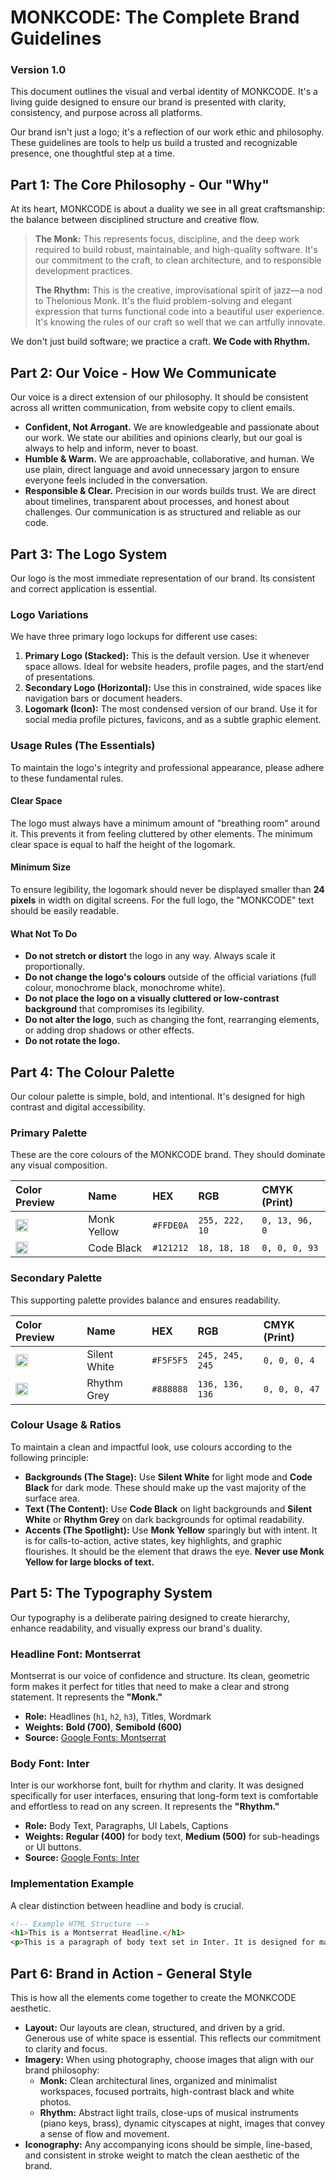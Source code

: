 # MONKCODE: The Complete Brand Guidelines

### Version 1.0

This document outlines the visual and verbal identity of MONKCODE. It's a living guide designed to ensure our brand is presented with clarity, consistency, and purpose across all platforms.

Our brand isn't just a logo; it's a reflection of our work ethic and philosophy. These guidelines are tools to help us build a trusted and recognizable presence, one thoughtful step at a time.

## Part 1: The Core Philosophy - Our "Why"

At its heart, MONKCODE is about a duality we see in all great craftsmanship: the balance between disciplined structure and creative flow.

> **The Monk:** This represents focus, discipline, and the deep work required to build robust, maintainable, and high-quality software. It's our commitment to the craft, to clean architecture, and to responsible development practices.
>
> **The Rhythm:** This is the creative, improvisational spirit of jazz—a nod to Thelonious Monk. It's the fluid problem-solving and elegant expression that turns functional code into a beautiful user experience. It's knowing the rules of our craft so well that we can artfully innovate.

We don't just build software; we practice a craft. **We Code with Rhythm.**

## Part 2: Our Voice - How We Communicate

Our voice is a direct extension of our philosophy. It should be consistent across all written communication, from website copy to client emails.

*   **Confident, Not Arrogant.** We are knowledgeable and passionate about our work. We state our abilities and opinions clearly, but our goal is always to help and inform, never to boast.
*   **Humble & Warm.** We are approachable, collaborative, and human. We use plain, direct language and avoid unnecessary jargon to ensure everyone feels included in the conversation.
*   **Responsible & Clear.** Precision in our words builds trust. We are direct about timelines, transparent about processes, and honest about challenges. Our communication is as structured and reliable as our code.

## Part 3: The Logo System

Our logo is the most immediate representation of our brand. Its consistent and correct application is essential.

### Logo Variations

We have three primary logo lockups for different use cases:

1.  **Primary Logo (Stacked):** This is the default version. Use it whenever space allows. Ideal for website headers, profile pages, and the start/end of presentations.
2.  **Secondary Logo (Horizontal):** Use this in constrained, wide spaces like navigation bars or document headers.
3.  **Logomark (Icon):** The most condensed version of our brand. Use it for social media profile pictures, favicons, and as a subtle graphic element.

### Usage Rules (The Essentials)

To maintain the logo's integrity and professional appearance, please adhere to these fundamental rules.

#### **Clear Space**

The logo must always have a minimum amount of "breathing room" around it. This prevents it from feeling cluttered by other elements. The minimum clear space is equal to half the height of the logomark.

#### **Minimum Size**

To ensure legibility, the logomark should never be displayed smaller than **24 pixels** in width on digital screens. For the full logo, the "MONKCODE" text should be easily readable.

#### **What Not To Do**

*   **Do not stretch or distort** the logo in any way. Always scale it proportionally.
*   **Do not change the logo's colours** outside of the official variations (full colour, monochrome black, monochrome white).
*   **Do not place the logo on a visually cluttered or low-contrast background** that compromises its legibility.
*   **Do not alter the logo**, such as changing the font, rearranging elements, or adding drop shadows or other effects.
*   **Do not rotate the logo.**

## Part 4: The Colour Palette

Our colour palette is simple, bold, and intentional. It's designed for high contrast and digital accessibility.

### Primary Palette

These are the core colours of the MONKCODE brand. They should dominate any visual composition.

| Color Preview | Name | HEX | RGB | CMYK (Print) |
| :--- | :--- | :--- | :--- | :--- |
| <img src="https://via.placeholder.com/20/FFDE0A/FFDE0A.png" width="20"> | Monk Yellow | `#FFDE0A` | `255, 222, 10` | `0, 13, 96, 0` |
| <img src="https://via.placeholder.com/20/121212/121212.png" width="20"> | Code Black | `#121212` | `18, 18, 18` | `0, 0, 0, 93` |

### Secondary Palette

This supporting palette provides balance and ensures readability.

| Color Preview | Name | HEX | RGB | CMYK (Print) |
| :--- | :--- | :--- | :--- | :--- |
| <img src="https://via.placeholder.com/20/F5F5F5/F5F5F5.png" width="20"> | Silent White | `#F5F5F5` | `245, 245, 245` | `0, 0, 0, 4` |
| <img src="https://via.placeholder.com/20/888888/888888.png" width="20"> | Rhythm Grey | `#888888` | `136, 136, 136` | `0, 0, 0, 47` |

### Colour Usage & Ratios

To maintain a clean and impactful look, use colours according to the following principle:

*   **Backgrounds (The Stage):** Use **Silent White** for light mode and **Code Black** for dark mode. These should make up the vast majority of the surface area.
*   **Text (The Content):** Use **Code Black** on light backgrounds and **Silent White** or **Rhythm Grey** on dark backgrounds for optimal readability.
*   **Accents (The Spotlight):** Use **Monk Yellow** sparingly but with intent. It is for calls-to-action, active states, key highlights, and graphic flourishes. It should be the element that draws the eye. **Never use Monk Yellow for large blocks of text.**

## Part 5: The Typography System

Our typography is a deliberate pairing designed to create hierarchy, enhance readability, and visually express our brand's duality.

### Headline Font: Montserrat

Montserrat is our voice of confidence and structure. Its clean, geometric form makes it perfect for titles that need to make a clear and strong statement. It represents the **"Monk."**

*   **Role:** Headlines (`h1`, `h2`, `h3`), Titles, Wordmark
*   **Weights:** **Bold (700)**, **Semibold (600)**
*   **Source:** [Google Fonts: Montserrat](https://fonts.google.com/specimen/Montserrat)

### Body Font: Inter

Inter is our workhorse font, built for rhythm and clarity. It was designed specifically for user interfaces, ensuring that long-form text is comfortable and effortless to read on any screen. It represents the **"Rhythm."**

*   **Role:** Body Text, Paragraphs, UI Labels, Captions
*   **Weights:** **Regular (400)** for body text, **Medium (500)** for sub-headings or UI buttons.
*   **Source:** [Google Fonts: Inter](https://fonts.google.com/specimen/Inter)

### Implementation Example

A clear distinction between headline and body is crucial.

```html
<!-- Example HTML Structure -->
<h1>This is a Montserrat Headline.</h1>
<p>This is a paragraph of body text set in Inter. It is designed for maximum readability, allowing the content to flow smoothly and communicate its message without friction. It's the quiet, reliable foundation of our written communication.</p>
```

## Part 6: Brand in Action - General Style

This is how all the elements come together to create the MONKCODE aesthetic.

*   **Layout:** Our layouts are clean, structured, and driven by a grid. Generous use of white space is essential. This reflects our commitment to clarity and focus.
*   **Imagery:** When using photography, choose images that align with our brand philosophy:
    *   **Monk:** Clean architectural lines, organized and minimalist workspaces, focused portraits, high-contrast black and white photos.
    *   **Rhythm:** Abstract light trails, close-ups of musical instruments (piano keys, brass), dynamic cityscapes at night, images that convey a sense of flow and movement.
*   **Iconography:** Any accompanying icons should be simple, line-based, and consistent in stroke weight to match the clean aesthetic of the brand.
